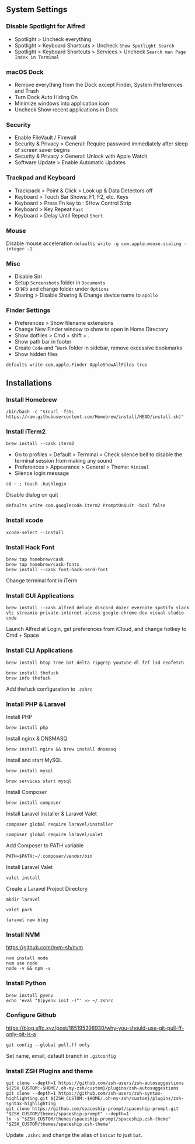 ## System Settings

### Disable Spotlight for Alfred
* Spotlight > Uncheck everything
* Spotlight > Keyboard Shortcuts > Uncheck `Show Spotlight Search`
* Spotlight > Keyboard Shortcuts > Services > Uncheck `Search man Page Index in Terminal`

### macOS Dock
* Remove everything from the Dock except Finder, System Preferences and Trash
* Turn Dock Auto Hiding On
* Minimize windows into application icon
* Uncheck Show recent applications in Dock

### Security
* Enable FileVault / Firewall
* Security & Privacy > General: Require password immediately after sleep of screen saver begins
* Security & Privacy > General: Unlock with Apple Watch
* Software Update > Enable Automatic Updates

### Trackpad and Keyboard
* Trackpack > Point & Click > Look up & Data Detectors off
* Keyboard > Touch Bar Shows: F1, F2, etc. Keys
* Keyboard > Press Fn key to : SHow Control Strip
* Keyboard > Key Repeat `Fast`
* Keyboard > Delay Until Repeat `Short`

### Mouse
Disable mouse acceleration
`defaults write -g com.apple.mouse.scaling -integer -1` 

### Misc
* Disable Siri
* Setup `Screenshots` folder in `Documents`
* ⇧⌘5 and change folder under `Options`
* Sharing > Disable Sharing & Change device name to `apollo`

### Finder Settings
* Preferences > Show filename extensions
* Change New Finder window to show to open in Home Directory
* Show dotfiles > Cmd + shift + . 
* Show path bar in footer
* Create `Code` and "`Work` folder in sidebar, remove excessive bookmarks
* Show hidden files
```
defaults write com.apple.Finder AppleShowAllFiles true
```

## Installations

### Install Homebrew
```
/bin/bash -c "$(curl -fsSL https://raw.githubusercontent.com/Homebrew/install/HEAD/install.sh)"
```

### Install iTerm2
```
brew install --cask iterm2
```
* Go to profiles > Default > Terminal > Check silence bell to disable the terminal session from making any sound
* Preferences > Appearance > General > Theme: `Minimal`
* Silence login message
```
cd ~ ; touch .hushlogin
```
Disable dialog on quit
```
defaults write com.googlecode.iterm2 PromptOnQuit -bool false
```


### Install xcode
```
xcode-select --install
```

### Install Hack Font
```
brew tap homebrew/cask
brew tap homebrew/cask-fonts
brew install --cask font-hack-nerd-font
```
Change terminal font in iTerm

### Install GUI Applications
```
brew install --cask alfred deluge discord dozer evernote spotify slack vlc streamio private-internet-access google-chrome-dev visual-studio-code
```
Launch Alfred at Login, get preferences from iCloud, and change hotkey to Cmd + Space

### Install CLI Applications
```
brew install htop tree bat delta ripgrep youtube-dl fzf lsd neofetch
```
```
brew install thefuck
brew info thefuck
```
Add thefuck configuration to `.zshrc`


### Install PHP & Laravel
Install PHP

`brew install php`

Install nginx & DNSMASQ

`brew install nginx && brew install dnsmasq`

Install and start MySQL

`brew install mysql`

`brew services start mysql`

Install Composer

`brew install composer`

Install Laravel Installer & Laravel Valet

`composer global require laravel/installer`

`composer global require laravel/valet`

Add Composer to PATH variable

`PATH=$PATH:~/.composer/vendor/bin`

Install Laravel Valet

`valet install`

Create a Laravel Project Directory

`mkdir laravel`

`valet park`

`laravel new blog`


### Install NVM
https://github.com/nvm-sh/nvm
```
nvm install node
nvm use node
node -v && npm -v
```

### Install Python
```
brew install pyenv
echo 'eval "$(pyenv init -)"' >> ~/.zshrc
```

### Configure Github
https://blog.sffc.xyz/post/185195398930/why-you-should-use-git-pull-ff-only-git-is-a
```
git config --global pull.ff only 
```
Set name, email, default branch in `.gitconfig`

### Install ZSH Plugins and theme
```
git clone --depth=1 https://github.com/zsh-users/zsh-autosuggestions ${ZSH_CUSTOM:-$HOME/.oh-my-zsh/custom}/plugins/zsh-autosuggestions
git clone --depth=1 https://github.com/zsh-users/zsh-syntax-highlighting.git ${ZSH_CUSTOM:-$HOME/.oh-my-zsh/custom}/plugins/zsh-syntax-highlighting
git clone https://github.com/spaceship-prompt/spaceship-prompt.git "$ZSH_CUSTOM/themes/spaceship-prompt" --depth=1
ln -s "$ZSH_CUSTOM/themes/spaceship-prompt/spaceship.zsh-theme" "$ZSH_CUSTOM/themes/spaceship.zsh-theme"
```
Update `.zshrc` and change the alias of `batcat` to just `bat`.
